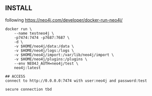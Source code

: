 ## INSTALL
following https://neo4j.com/developer/docker-run-neo4j/
```
docker run \
    --name testneo4j \
    -p7474:7474 -p7687:7687 \
    -d \
    -v $HOME/neo4j/data:/data \
    -v $HOME/neo4j/logs:/logs \
    -v $HOME/neo4j/import:/var/lib/neo4j/import \
    -v $HOME/neo4j/plugins:/plugins \
    --env NEO4J_AUTH=neo4j/test \
    neo4j:latest

## ACCESS
connect to http://0.0.0.0:7474 with user:neo4j and password:test

secure connection tbd